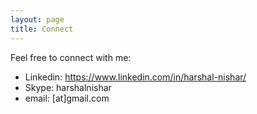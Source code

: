 ```yaml
---
layout: page
title: Connect
---
```


Feel free to connect with me:

- Linkedin: https://www.linkedin.com/in/harshal-nishar/
- Skype: harshalnishar
- email: <skypeid>[at]gmail.com
